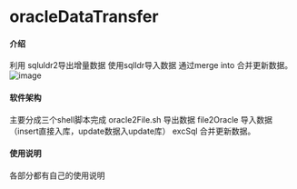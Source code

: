 # oracleDataTransfer

#### 介绍
利用 sqluldr2导出增量数据  使用sqlldr导入数据  通过merge into 合并更新数据。
![image](https://s1.ax1x.com/2020/07/15/UdGkr9.png)


#### 软件架构
主要分成三个shell脚本完成   oracle2File.sh 导出数据  file2Oracle 导入数据（insert直接入库，update数据入update库）   excSql 合并更新数据。


#### 使用说明

各部分都有自己的使用说明







